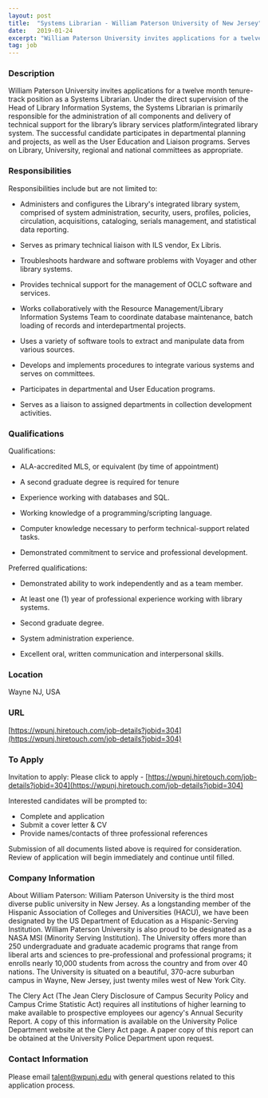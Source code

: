 ```yaml
---
layout: post
title:  "Systems Librarian - William Paterson University of New Jersey"
date:   2019-01-24
excerpt: "William Paterson University invites applications for a twelve month tenure-track position as a Systems Librarian. Under the direct supervision of the Head of Library Information Systems, the Systems Librarian is primarily responsible for the administration of all components and delivery of technical support for the library’s library services platform/integrated library..."
tag: job
---
```


### Description   

William Paterson University invites applications for a twelve month tenure-track position as a Systems Librarian. Under the direct supervision of the Head of Library Information Systems, the Systems Librarian is primarily responsible for the administration of all components and delivery of technical support for the library’s library services platform/integrated library system. The successful candidate participates in departmental planning and projects, as well as the User Education and Liaison programs.  Serves on Library, University, regional and national committees as appropriate.


### Responsibilities   

Responsibilities include but are not limited to:

* Administers and configures the Library's integrated library system, comprised of system administration, security, users, profiles, policies, circulation, acquisitions, cataloging, serials management, and statistical data reporting.

* Serves as primary technical liaison with ILS vendor, Ex Libris.

* Troubleshoots hardware and software problems with Voyager and other library systems.

* Provides technical support for the management of OCLC software and services.

* Works collaboratively with the Resource Management/Library Information Systems Team to coordinate database maintenance, batch loading of records and interdepartmental projects.

* Uses a variety of software tools to extract and manipulate data from various sources.

* Develops and implements procedures to integrate various systems and serves on committees.

* Participates in departmental and User Education programs.

* Serves as a liaison to assigned departments in collection development activities.


### Qualifications   

Qualifications:

* ALA-accredited MLS, or equivalent (by time of appointment)

* A second graduate degree is required for tenure

* Experience working with databases and SQL.

* Working knowledge of a programming/scripting language.

* Computer knowledge necessary to perform technical-support related tasks.

* Demonstrated commitment to service and professional development.

Preferred qualifications:

* Demonstrated ability to work independently and as a team member.

* At least one (1) year of professional experience working with library systems.

* Second graduate degree. 

* System administration experience.

* Excellent oral, written communication and interpersonal skills.




### Location   

Wayne NJ, USA


### URL   

[https://wpunj.hiretouch.com/job-details?jobid=304](https://wpunj.hiretouch.com/job-details?jobid=304)

### To Apply   

Invitation to apply:
Please click to apply - [https://wpunj.hiretouch.com/job-details?jobid=304](https://wpunj.hiretouch.com/job-details?jobid=304)

Interested candidates will be prompted to:
* Complete and application
* Submit a cover letter & CV
* Provide names/contacts of three professional references

Submission of all documents listed above is required for consideration.
Review of application will begin immediately and continue until filled.


### Company Information   

About William Paterson:
William Paterson University is the third most diverse public university in New Jersey. As a longstanding member of the Hispanic Association of Colleges and Universities (HACU), we have been designated by the US Department of Education as a Hispanic-Serving Institution. William Paterson University is also proud to be designated as a NASA MSI (Minority Serving Institution). The University offers more than 250 undergraduate and graduate academic programs that range from liberal arts and sciences to pre-professional and professional programs; it enrolls nearly 10,000 students from across the country and from over 40 nations. The University is situated on a beautiful, 370-acre suburban campus in Wayne, New Jersey, just twenty miles west of New York City.

The Clery Act (The Jean Clery Disclosure of Campus Security Policy and Campus Crime Statistic Act) requires all institutions of higher learning to make available to prospective employees our agency's Annual Security Report. A copy of this information is available on the University Police Department website at the Clery Act page. A paper copy of this report can be obtained at the University Police Department upon request. 



### Contact Information   

Please email talent@wpunj.edu with general questions related to this application process.

